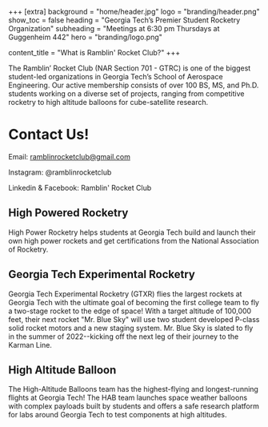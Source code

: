 +++
[extra]
background = "home/header.jpg"
logo = "branding/header.png"
show_toc = false
heading = "Georgia Tech’s Premier Student Rocketry Organization"
subheading = "Meetings at 6:30 pm Thursdays at Guggenheim 442"
hero = "branding/logo.png"

content_title = "What is Ramblin' Rocket Club?"
+++

The Ramblin’ Rocket Club (NAR Section 701 - GTRC) is one of the biggest student-led organizations in Georgia Tech’s School of Aerospace Engineering. Our active membership consists of over 100 BS, MS, and Ph.D. students working on a diverse set of projects, ranging from competitive rocketry to high altitude balloons for cube-satellite research. 

# Contact Us!
Email: ramblinrocketclub@gmail.com

Instagram: @ramblinrocketclub

Linkedin & Facebook: Ramblin' Rocket Club

## High Powered Rocketry

High Power Rocketry helps students at Georgia Tech build and launch their own high power rockets and get certifications from the National Association of Rocketry. 

## Georgia Tech Experimental Rocketry

Georgia Tech Experimental Rocketry (GTXR) flies the largest rockets at Georgia Tech with the ultimate goal of becoming the first college team to fly a two-stage rocket to the edge of space! With a target altitude of 100,000 feet, their next rocket "Mr. Blue Sky" will use two student developed P-class solid rocket motors and a new staging system.  Mr. Blue Sky is slated to fly in the summer of 2022--kicking off the next leg of their journey to the Karman Line.

## High Altitude Balloon

The High-Altitude Balloons team has the highest-flying and longest-running flights at Georgia Tech! The HAB team launches space weather balloons with complex payloads built by students and offers a safe research platform for labs around Georgia Tech to test components at high altitudes.
